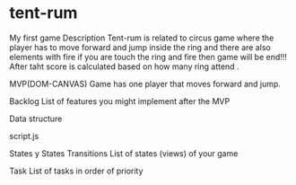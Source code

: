 # tent-rum
My first game 
Description
Tent-rum is related to circus game where the player has to move forward and jump inside the ring and there are also elements with fire if you are touch the ring and fire then game will be end!!! After taht score is calculated based on how many ring attend . 

MVP(DOM-CANVAS)
Game has one player that moves forward and jump.

Backlog
List of features you might implement after the MVP

Data structure

script.js


States y States Transitions
List of states (views) of your game

Task
List of tasks in order of priority
